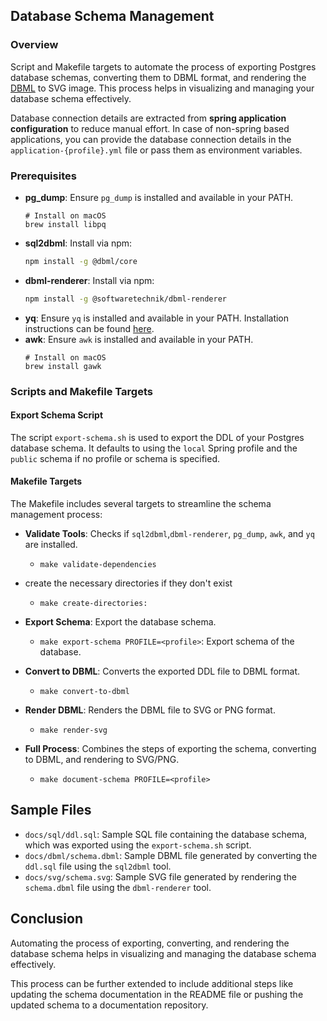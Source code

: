 ## Database Schema Management

### Overview

Script and Makefile targets to automate the process of exporting Postgres database schemas, converting them to DBML
format, and rendering the [DBML](https://dbml.dbdiagram.io/home/) to SVG image. This process helps in visualizing and
managing your database schema
effectively.

Database connection details are extracted from **spring application configuration** to reduce manual effort. In case of
non-spring based applications, you can provide the database connection details in the `application-{profile}.yml` file
or pass them as environment variables.

### Prerequisites

- **pg_dump**: Ensure `pg_dump` is installed and available in your PATH.
    ```shell
    # Install on macOS
    brew install libpq
    ```
- **sql2dbml**: Install via npm:
  ```sh
  npm install -g @dbml/core
  ```
- **dbml-renderer**: Install via npm:
  ```sh
  npm install -g @softwaretechnik/dbml-renderer
  ```
- **yq**: Ensure `yq` is installed and available in your PATH. Installation instructions can be
  found [here](https://mikefarah.gitbook.io/yq/).
- **awk**: Ensure `awk` is installed and available in your PATH.
    ```shell
    # Install on macOS
    brew install gawk
    ``` 

### Scripts and Makefile Targets

#### Export Schema Script

The script `export-schema.sh` is used to export the DDL of your Postgres database schema. It defaults to
using the `local` Spring profile and the `public` schema if no profile or schema is specified.

#### Makefile Targets

The Makefile includes several targets to streamline the schema management process:

- **Validate Tools**: Checks if `sql2dbml`,`dbml-renderer`, `pg_dump`, `awk`, and `yq` are installed.
    - `make validate-dependencies`

- create the necessary directories if they don't exist
    - `make create-directories:`

- **Export Schema**: Export the database schema.
    - `make export-schema PROFILE=<profile>`: Export schema of the database.

- **Convert to DBML**: Converts the exported DDL file to DBML format.
    - `make convert-to-dbml`

- **Render DBML**: Renders the DBML file to SVG or PNG format.
    - `make render-svg`

- **Full Process**: Combines the steps of exporting the schema, converting to DBML, and rendering to SVG/PNG.
    - `make document-schema PROFILE=<profile>`

## Sample Files

- `docs/sql/ddl.sql`: Sample SQL file containing the database schema, which was exported using the `export-schema.sh`
  script.
- `docs/dbml/schema.dbml`: Sample DBML file generated by converting the `ddl.sql` file using the `sql2dbml` tool.
- `docs/svg/schema.svg`: Sample SVG file generated by rendering the `schema.dbml` file using the `dbml-renderer` tool.

## Conclusion

Automating the process of exporting, converting, and rendering the database schema helps in visualizing and managing the
database schema effectively.

This process can be further extended to include additional steps like updating the schema documentation in the README
file or pushing the updated schema to a documentation repository.
